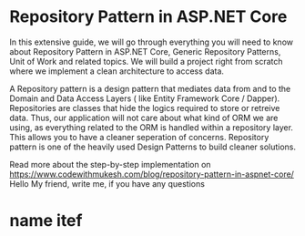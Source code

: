 # Repository Pattern in ASP.NET Core

In this extensive guide, we will go through everything you will need to know about Repository Pattern in ASP.NET Core, Generic Repository Patterns, Unit of Work and related topics. We will build a project right from scratch where we implement a clean architecture to access data.

A Repository pattern is a design pattern that mediates data from and to the Domain and Data Access Layers ( like Entity Framework Core / Dapper). Repositories are classes that hide the logics required to store or retreive data. Thus, our application will not care about what kind of ORM we are using, as everything related to the ORM is handled within a repository layer. This allows you to have a cleaner seperation of concerns. Repository pattern is one of the heavily used Design Patterns to build cleaner solutions.

Read more about the step-by-step implementation on https://www.codewithmukesh.com/blog/repository-pattern-in-aspnet-core/
Hello My friend, write me, if you have any questions
# name itef
